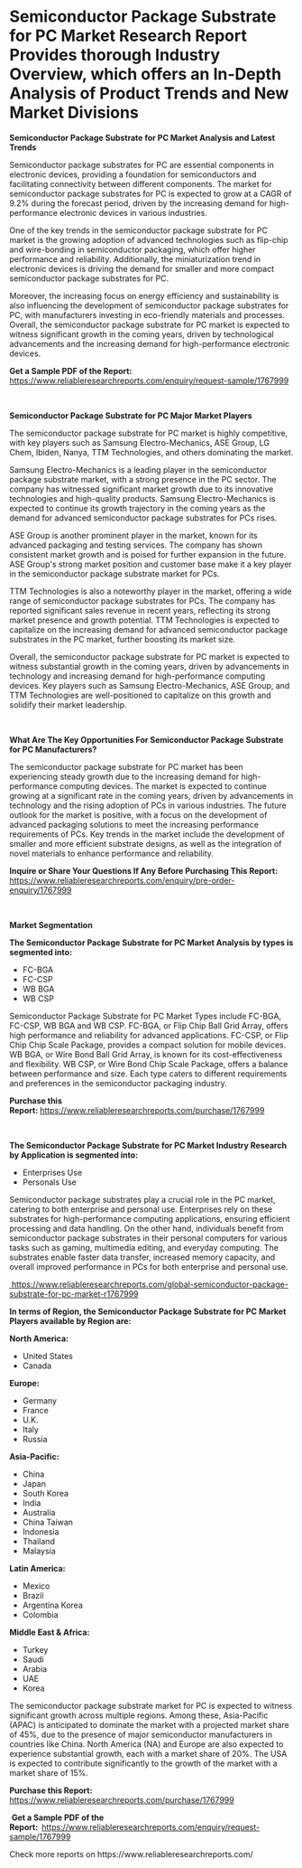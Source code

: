 <p><h1>Semiconductor Package Substrate for PC Market Research Report Provides thorough Industry Overview, which offers an In-Depth Analysis of Product Trends and New Market Divisions</h1></p><p><strong>Semiconductor Package Substrate for PC Market Analysis and Latest Trends</strong></p>
<p><p>Semiconductor package substrates for PC are essential components in electronic devices, providing a foundation for semiconductors and facilitating connectivity between different components. The market for semiconductor package substrates for PC is expected to grow at a CAGR of 9.2% during the forecast period, driven by the increasing demand for high-performance electronic devices in various industries.</p><p>One of the key trends in the semiconductor package substrate for PC market is the growing adoption of advanced technologies such as flip-chip and wire-bonding in semiconductor packaging, which offer higher performance and reliability. Additionally, the miniaturization trend in electronic devices is driving the demand for smaller and more compact semiconductor package substrates for PC.</p><p>Moreover, the increasing focus on energy efficiency and sustainability is also influencing the development of semiconductor package substrates for PC, with manufacturers investing in eco-friendly materials and processes. Overall, the semiconductor package substrate for PC market is expected to witness significant growth in the coming years, driven by technological advancements and the increasing demand for high-performance electronic devices.</p></p>
<p><strong>Get a Sample PDF of the Report:&nbsp;</strong> <a href="https://www.reliableresearchreports.com/enquiry/request-sample/1767999">https://www.reliableresearchreports.com/enquiry/request-sample/1767999</a></p>
<p>&nbsp;</p>
<p><strong>Semiconductor Package Substrate for PC Major Market Players</strong></p>
<p><p>The semiconductor package substrate for PC market is highly competitive, with key players such as Samsung Electro-Mechanics, ASE Group, LG Chem, Ibiden, Nanya, TTM Technologies, and others dominating the market.</p><p>Samsung Electro-Mechanics is a leading player in the semiconductor package substrate market, with a strong presence in the PC sector. The company has witnessed significant market growth due to its innovative technologies and high-quality products. Samsung Electro-Mechanics is expected to continue its growth trajectory in the coming years as the demand for advanced semiconductor package substrates for PCs rises.</p><p>ASE Group is another prominent player in the market, known for its advanced packaging and testing services. The company has shown consistent market growth and is poised for further expansion in the future. ASE Group's strong market position and customer base make it a key player in the semiconductor package substrate market for PCs.</p><p>TTM Technologies is also a noteworthy player in the market, offering a wide range of semiconductor package substrates for PCs. The company has reported significant sales revenue in recent years, reflecting its strong market presence and growth potential. TTM Technologies is expected to capitalize on the increasing demand for advanced semiconductor package substrates in the PC market, further boosting its market size.</p><p>Overall, the semiconductor package substrate for PC market is expected to witness substantial growth in the coming years, driven by advancements in technology and increasing demand for high-performance computing devices. Key players such as Samsung Electro-Mechanics, ASE Group, and TTM Technologies are well-positioned to capitalize on this growth and solidify their market leadership.</p></p>
<p>&nbsp;</p>
<p><strong>What Are The Key Opportunities For Semiconductor Package Substrate for PC Manufacturers?</strong></p>
<p><p>The semiconductor package substrate for PC market has been experiencing steady growth due to the increasing demand for high-performance computing devices. The market is expected to continue growing at a significant rate in the coming years, driven by advancements in technology and the rising adoption of PCs in various industries. The future outlook for the market is positive, with a focus on the development of advanced packaging solutions to meet the increasing performance requirements of PCs. Key trends in the market include the development of smaller and more efficient substrate designs, as well as the integration of novel materials to enhance performance and reliability.</p></p>
<p><strong>Inquire or Share Your Questions If Any Before Purchasing This Report:</strong> <a href="https://www.reliableresearchreports.com/enquiry/pre-order-enquiry/1767999">https://www.reliableresearchreports.com/enquiry/pre-order-enquiry/1767999</a></p>
<p>&nbsp;</p>
<p><strong>Market Segmentation</strong></p>
<p><strong>The Semiconductor Package Substrate for PC Market Analysis by types is segmented into:</strong></p>
<p><ul><li>FC-BGA</li><li>FC-CSP</li><li>WB BGA</li><li>WB CSP</li></ul></p>
<p><p>Semiconductor Package Substrate for PC Market Types include FC-BGA, FC-CSP, WB BGA and WB CSP. FC-BGA, or Flip Chip Ball Grid Array, offers high performance and reliability for advanced applications. FC-CSP, or Flip Chip Chip Scale Package, provides a compact solution for mobile devices. WB BGA, or Wire Bond Ball Grid Array, is known for its cost-effectiveness and flexibility. WB CSP, or Wire Bond Chip Scale Package, offers a balance between performance and size. Each type caters to different requirements and preferences in the semiconductor packaging industry.</p></p>
<p><strong>Purchase this Report:&nbsp;</strong><a href="https://www.reliableresearchreports.com/purchase/1767999">https://www.reliableresearchreports.com/purchase/1767999</a></p>
<p>&nbsp;</p>
<p><strong>The Semiconductor Package Substrate for PC Market Industry Research by Application is segmented into:</strong></p>
<p><ul><li>Enterprises Use</li><li>Personals Use</li></ul></p>
<p><p>Semiconductor package substrates play a crucial role in the PC market, catering to both enterprise and personal use. Enterprises rely on these substrates for high-performance computing applications, ensuring efficient processing and data handling. On the other hand, individuals benefit from semiconductor package substrates in their personal computers for various tasks such as gaming, multimedia editing, and everyday computing. The substrates enable faster data transfer, increased memory capacity, and overall improved performance in PCs for both enterprise and personal use.</p></p>
<p><a href="https://www.reliableresearchreports.com/global-semiconductor-package-substrate-for-pc-market-r1767999">&nbsp;https://www.reliableresearchreports.com/global-semiconductor-package-substrate-for-pc-market-r1767999</a></p>
<p><strong>In terms of Region, the Semiconductor Package Substrate for PC Market Players available by Region are:</strong></p>
<p>
    <p> <strong> North America: </strong>
        <ul>
            <li>United States</li>
            <li>Canada</li>
        </ul>
        </p> 
    <p> <strong> Europe: </strong>
        <ul>
            <li>Germany</li>
            <li>France</li>
            <li>U.K.</li>
            <li>Italy</li>
            <li>Russia</li>
        </ul>
        </p> 
    <p> <strong> Asia-Pacific: </strong>
        <ul>
            <li>China</li>
            <li>Japan</li>
            <li>South Korea</li>
            <li>India</li>
            <li>Australia</li>
            <li>China Taiwan</li>
            <li>Indonesia</li>
            <li>Thailand</li>
            <li>Malaysia</li>
        </ul>
        </p> 
    <p> <strong> Latin America: </strong>
        <ul>
            <li>Mexico</li>
            <li>Brazil</li>
            <li>Argentina Korea</li>
            <li>Colombia</li>
        </ul>
        </p> 
    <p> <strong> Middle East & Africa: </strong>
        <ul>
            <li>Turkey</li>
            <li>Saudi</li>
            <li>Arabia</li>
            <li>UAE</li>
            <li>Korea</li>
        </ul>
    </p>
    </p>
<p><p>The semiconductor package substrate market for PC is expected to witness significant growth across multiple regions. Among these, Asia-Pacific (APAC) is anticipated to dominate the market with a projected market share of 45%, due to the presence of major semiconductor manufacturers in countries like China. North America (NA) and Europe are also expected to experience substantial growth, each with a market share of 20%. The USA is expected to contribute significantly to the growth of the market with a market share of 15%.</p></p>
<p><strong>Purchase this Report: </strong><a href="https://www.reliableresearchreports.com/purchase/1767999">https://www.reliableresearchreports.com/purchase/1767999</a></p>
<p>&nbsp;<strong>Get a Sample PDF of the Report:&nbsp;&nbsp;</strong><a href="https://www.reliableresearchreports.com/enquiry/request-sample/1767999">https://www.reliableresearchreports.com/enquiry/request-sample/1767999</a></p>
<p><strong></strong></p>
<p>Check more reports on https://www.reliableresearchreports.com/</p>